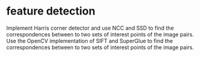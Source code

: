 # feature detection
Implement Harris corner detector and use NCC and SSD to find the correspondences
between to two sets of interest points of the image pairs. Use the OpenCV
implementation of SIFT and SuperGlue to find the correspondences between to two sets
of interest points of the image pairs.